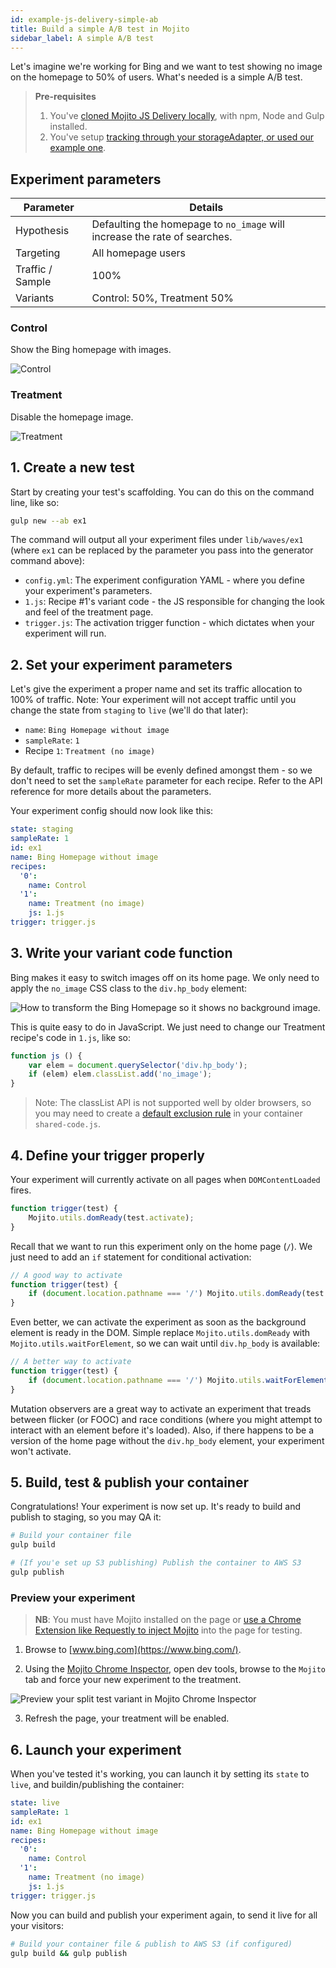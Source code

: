 ```yaml
---
id: example-js-delivery-simple-ab
title: Build a simple A/B test in Mojito
sidebar_label: A simple A/B test
---
```


Let's imagine we're working for Bing and we want to test showing no image on the homepage to 50% of users. What's needed is a simple A/B test.

> **Pre-requisites** 
> 1) You've [cloned Mojito JS Delivery locally](https://github.com/mint-metrics/mojito-js-delivery), with npm, Node and Gulp installed. 
> 2) You've setup [tracking through your storageAdapter, or used our example one](js-delivery-api-storage-adapter#example-storage-adapter-test-object-override).

## Experiment parameters

| Parameter | Details |
|------------------|---------------------------------------------------------------------------|
| Hypothesis | Defaulting the homepage to `no_image` will increase the rate of searches. |
| Targeting | All homepage users |
| Traffic / Sample | 100% |
| Variants | Control: 50%, Treatment 50% |

### Control

Show the Bing homepage with images.

![Control](/img/examples/js-delivery-simple-ab-control.jpg)

### Treatment

Disable the homepage image.

![Treatment](/img/examples/js-delivery-simple-ab-treatment.png)

## 1. Create a new test 

Start by creating your test's scaffolding. You can do this on the command line, like so:

```sh
gulp new --ab ex1
```

The command will output all your experiment files under `lib/waves/ex1` (where `ex1` can be replaced by the parameter you pass into the generator command above):

 - `config.yml`: The experiment configuration YAML - where you define your experiment's parameters.
 - `1.js`: Recipe #1's variant code - the JS responsible for changing the look and feel of the treatment page.
 - `trigger.js`: The activation trigger function - which dictates when your experiment will run.

## 2. Set your experiment parameters

Let's give the experiment a proper name and set its traffic allocation to 100% of traffic. Note: Your experiment will not accept traffic until you change the state from `staging` to `live` (we'll do that later):

 - `name`: `Bing Homepage without image`
 - `sampleRate`: `1`
 - Recipe `1`: `Treatment (no image)`

By default, traffic to recipes will be evenly defined amongst them - so we don't need to set the `sampleRate` parameter for each recipe. Refer to the API reference for more details about the parameters.

Your experiment config should now look like this:

```yml
state: staging
sampleRate: 1
id: ex1
name: Bing Homepage without image
recipes:
  '0':
    name: Control
  '1':
    name: Treatment (no image)
    js: 1.js
trigger: trigger.js
```

## 3. Write your variant code function

Bing makes it easy to switch images off on its home page. We only need to apply the `no_image` CSS class to the `div.hp_body` element:

![How to transform the Bing Homepage so it shows no background image.](/img/examples/js-delivery-simple-ab-dom.png)

This is quite easy to do in JavaScript. We just need to change our Treatment recipe's code in `1.js`, like so:

```js
function js () {
    var elem = document.querySelector('div.hp_body');
    if (elem) elem.classList.add('no_image');
}
```

> Note: The classList API is not supported well by older browsers, so you may need to create a [default exclusion rule](js-delivery-customisation#default-exclusion-rule) in your container `shared-code.js`.

## 4. Define your trigger properly

Your experiment will currently activate on all pages when `DOMContentLoaded` fires.

```js
function trigger(test) {
    Mojito.utils.domReady(test.activate);
}
```

Recall that we want to run this experiment only on the home page (`/`). We just need to add an `if` statement for conditional activation:

```js
// A good way to activate
function trigger(test) {
    if (document.location.pathname === '/') Mojito.utils.domReady(test.activate);
}
```

Even better, we can activate the experiment as soon as the background element is ready in the DOM. Simple replace `Mojito.utils.domReady` with `Mojito.utils.waitForElement`, so we can wait until `div.hp_body` is available:

```js
// A better way to activate
function trigger(test) {
    if (document.location.pathname === '/') Mojito.utils.waitForElement('div.hp_body', test.activate);
}
```

Mutation observers are a great way to activate an experiment that treads between flicker (or FOOC) and race conditions (where you might attempt to interact with an element before it's loaded). Also, if there happens to be a version of the home page without the `div.hp_body` element, your experiment won't activate.

## 5. Build, test & publish your container

Congratulations! Your experiment is now set up. It's ready to build and publish to staging, so you may QA it:

```sh
# Build your container file
gulp build

# (If you'e set up S3 publishing) Publish the container to AWS S3
gulp publish
```

### Preview your experiment

> **NB**: You must have Mojito installed on the page or [use a Chrome Extension like Requestly to inject Mojito](example-js-delivery-requestly-staging) into the page for testing.

1. Browse to [www.bing.com](https://www.bing.com/). 

2. Using the [Mojito Chrome Inspector](https://chrome.google.com/webstore/detail/mojito-chrome-inspector/pogeofjajfmbkkbkpddgjfnadkajidpl), open dev tools, browse to the `Mojito` tab and force your new experiment to the treatment.

![Preview your split test variant in Mojito Chrome Inspector](/img/examples/js-delivery-simple-ab-preview.png)

3. Refresh the page, your treatment will be enabled.

## 6. Launch your experiment

When you've tested it's working, you can launch it by setting its `state` to `live`, and buildin/publishing the container:

```yml
state: live
sampleRate: 1
id: ex1
name: Bing Homepage without image
recipes:
  '0':
    name: Control
  '1':
    name: Treatment (no image)
    js: 1.js
trigger: trigger.js
```

Now you can build and publish your experiment again, to send it live for all your visitors:

```sh
# Build your container file & publish to AWS S3 (if configured)
gulp build && gulp publish
```

